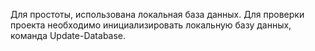 Для простоты, использована локальная база данных.
Для проверки проекта необходимо инициализировать локальную базу данных, команда Update-Database.

